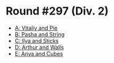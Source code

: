 # Round #297 (Div. 2)

* [A: Vitaliy and Pie][]
* [B: Pasha and String][]
* [C: Ilya and Sticks][]
* [D: Arthur and Walls][]
* [E: Anya and Cubes][]

[A: Vitaliy and Pie]:  http://codeforces.com/contest/525/problem/A
[B: Pasha and String]: http://codeforces.com/contest/525/problem/B
[C: Ilya and Sticks]:  http://codeforces.com/contest/525/problem/C
[D: Arthur and Walls]: http://codeforces.com/contest/525/problem/D
[E: Anya and Cubes]:   http://codeforces.com/contest/525/problem/E
